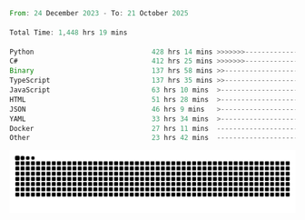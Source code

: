<!--START_SECTION:waka-->

```rust
From: 24 December 2023 - To: 21 October 2025

Total Time: 1,448 hrs 19 mins

Python                             428 hrs 14 mins >>>>>>>------------------   29.09 %
C#                                 412 hrs 25 mins >>>>>>>------------------   28.02 %
Binary                             137 hrs 58 mins >>-----------------------   09.37 %
TypeScript                         137 hrs 35 mins >>-----------------------   09.35 %
JavaScript                         63 hrs 10 mins  >------------------------   04.29 %
HTML                               51 hrs 28 mins  >------------------------   03.50 %
JSON                               46 hrs 9 mins   >------------------------   03.14 %
YAML                               33 hrs 34 mins  >------------------------   02.28 %
Docker                             27 hrs 11 mins  -------------------------   01.85 %
Other                              23 hrs 42 mins  -------------------------   01.61 %
```

<!--END_SECTION:waka-->


<picture>
  <source media="(prefers-color-scheme: dark)" srcset="https://raw.githubusercontent.com/jeerawut97/jeerawut97/output/github-contribution-grid-snake.svg">
  <img alt="github contribution grid snake animation" src="https://raw.githubusercontent.com/jeerawut97/jeerawut97/output/github-contribution-grid-snake.svg">
</picture>
